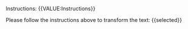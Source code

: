 Instructions:
{{VALUE:Instructions}}

Please follow the instructions above to transform the text:
{{selected}}